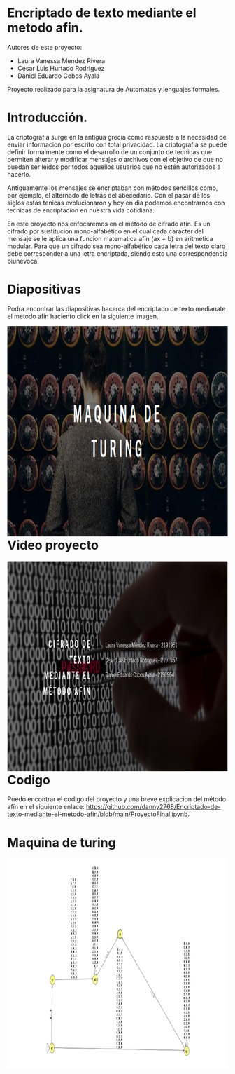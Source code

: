 # Encriptado de texto mediante el metodo afin.

Autores de este proyecto:
- Laura Vanessa Mendez Rivera
- Cesar Luis Hurtado Rodriguez
- Daniel Eduardo Cobos Ayala

Proyecto realizado para la asignatura de Automatas y lenguajes formales.

# Introducción.

La criptografía surge en la antigua grecia como respuesta a la necesidad de enviar informacion por escrito con total privacidad. La criptografia se puede definir formalmente como el desarrollo de un conjunto de tecnicas que permiten alterar y modificar mensajes o archivos con el objetivo de que no puedan ser leidos por todos aquellos usuarios que no estén autorizados a hacerlo. 

Antiguamente los mensajes se encriptaban con métodos sencillos como, por ejemplo, el alternado de letras del abecedario. Con el pasar de los siglos estas tenicas evolucionaron y hoy en dia podemos encontrarnos con tecnicas de encriptacion en nuestra vida cotidiana.

En este proyecto nos enfocaremos en el método de cifrado afín. Es un cifrado por sustitucion mono-alfabético en el cual cada carácter del mensaje se le aplica una funcion matematica afín (ax + b) en aritmetica modular. Para que un cifrado sea mono-alfabético cada letra del texto claro debe corresponder a una letra encriptada, siendo esto una correspondencia biunévoca.

# Diapositivas
Podra encontrar las diapositivas hacerca del encriptado de texto medianate el metodo afin haciento click en la siguiente imagen.

<a style="float:right" href="Pdf/Cifrado de texto mediante el método afín.pdf" target="_blank">
  <img alt="imagen" src="Imagen.png" width="800" height="480" />
</a>

# Video proyecto
<a style="float:right" href="https://www.youtube.com/watch?v=UWE6XRJ34ww" target="_blank">
  <img alt="Cifrado de texto" src="Cifrado de texto.png" width="800" height="480" />
</a>

# Codigo
Puedo encontrar el codigo del proyecto y una breve explicacion del método afín en el siguiente enlace: https://github.com/danny2768/Encriptado-de-texto-mediante-el-metodo-afin/blob/main/ProyectoFinal.ipynb.

# Maquina de turing
<img alt="MaquinaTuring" src="DiagramaMaquinaTuring.png" width="800" height="480" />
